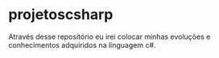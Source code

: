 # projetoscsharp
Através desse repositório eu irei colocar minhas evoluções e conhecimentos adquiridos na linguagem c#.
